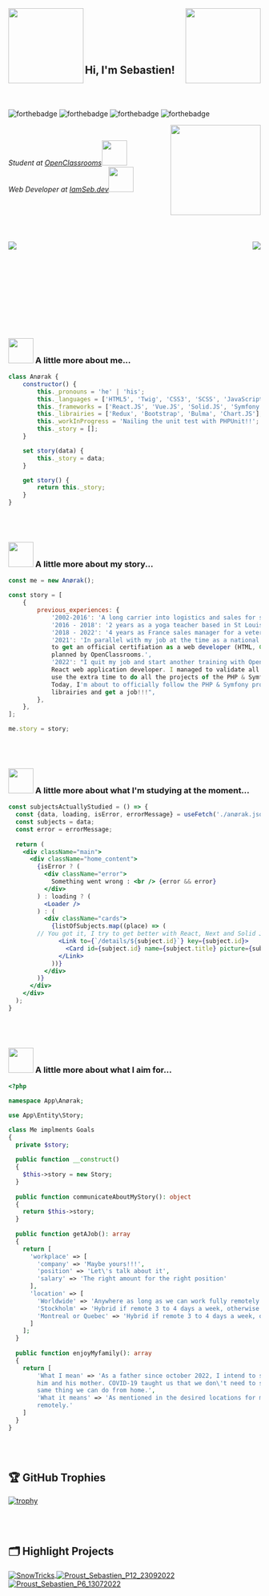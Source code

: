 <picture>
  <img align='right' src="https://streak-stats.demolab.com?user=Anoerak&theme=dark&mode=weekly" height="150"/>
</picture>
<img align='left' src="https://media.giphy.com/media/D2j3xOKq0O0qQ8BOVC/giphy.gif" width="150">

<br><br><br><br>

<h2>
  Hi,
  I'm Sebastien! 
</h2>

<br><br>

![forthebadge](https://forthebadge.com/images/badges/60-percent-of-the-time-works-every-time.svg)
![forthebadge](https://forthebadge.com/images/badges/built-with-grammas-recipe.svg)
![forthebadge](https://forthebadge.com/images/badges/uses-html.svg)
![forthebadge](https://forthebadge.com/images/badges/uses-css.svg)

<img align='right' src="https://media.giphy.com/media/8m4gPv1UFz1jmiCtKd/giphy.gif" width="180">


<br>


<p>
  <em>
    Student at <a href="https://openclassrooms.com/">OpenClassrooms</a><img src="https://media.giphy.com/media/XuBtcsV266vepmoEYG/giphy.gif" width="50">
    <br>
    Web Developer at <a href="https://iamseb.dev">IamSeb.dev</a><img src="https://media.giphy.com/media/iIGT8Y1rOYhBpdHh1C/giphy.gif" width="50">
  </em>
</p>


<br><br><br><br>


<picture>
  <img align='left' src="https://github-readme-stats.vercel.app/api?username=Anoerak&count_private=true&show_icons=true&theme=radical" />
</picture>
<picture>
  <img align='right' src="https://github-readme-stats.vercel.app/api/top-langs/?username=Anoerak&layout=compact&langs_count=8"/>
</picture>


<br><br><br><br><br><br><br><br><br><br>


### <img src="https://media.giphy.com/media/ln7z2eWriiQAllfVcn/giphy.gif" width="50"> A little more about me...  

````javascript
class Anørak {
	constructor() {
		this._pronouns = 'he' | 'his';
		this._languages = ['HTML5', 'Twig', 'CSS3', 'SCSS', 'JavaScript', 'PHP', 'MySQL'];
		this._frameworks = ['React.JS', 'Vue.JS', 'Solid.JS', 'Symfony'];
		this._librairies = ['Redux', 'Bootstrap', 'Bulma', 'Chart.JS'];
		this._workInProgress = 'Nailing the unit test with PHPUnit!!';
		this._story = [];
	}

	set story(data) {
		this._story = data;
	}

	get story() {
		return this._story;
	}
}
````


<br><br>


### <img src="https://media.giphy.com/media/ln7z2eWriiQAllfVcn/giphy.gif" width="50"> A little more about my story...

````javascript
const me = new Anørak();

const story = [
	{
		previous_experiences: {
			'2002-2016': 'A long carrier into logistics and sales for several french fret companies such as STG, STEF or MADRIAS.',
			'2016 - 2018': '2 years as a yoga teacher based in St Louis, MO, USA',
			'2018 - 2022': '4 years as France sales manager for a veterinarian laboratory',
			'2021': 'In parallel with my job at the time as a national sales manager, I started a program with OpenClassrooms in order 
			to get an official certifiation as a web developer (HTML, CSS, Node, MySQL, Vue). Done in 4 months instead of 6 as 
			planned by OpenClassrooms.',
			'2022': "I quit my job and start another training with OpenClassrooms in order to get a certification as an advanced JS & 
			React web application developer. I managed to validate all the projects in about 5 and 1/2 months instead of 12 and 
			use the extra time to do all the projects of the PHP & Symfony Web Developer program (a total different 12 months program). 
			Today, I'm about to officially follow the PHP & Symfony program and use the extra time to study others languages, frameworks, 
			librairies and get a job!!!",
		},
	},
];

me.story = story;
````


<br><br>


### <img src="https://media.giphy.com/media/eNAsjO55tPbgaor7ma/giphy.gif" width="50"> A little more about what I'm studying at the moment... 

````jsx
const subjectsActuallyStudied = () => {
  const {data, loading, isError, errorMessage} = useFetch('./anørak.json');
  const subjects = data;
  const error = errorMessage;
  
  return (
    <div className="main">
      <div className="home_content">
        {isError ? (
          <div className="error">
            Something went wrong : <br /> {error && error}
          </div>
        ) : loading ? (
          <Loader />
        ) : (
          <div className="cards">
            {listOfSubjects.map((place) => (
		// You got it, I try to get better with React, Next and Solid JS
              <Link to={`/details/${subject.id}`} key={subject.id}>
                <Card id={subject.id} name={subject.title} picture={subject.emote} />
              </Link>
            ))}
          </div>
        )}
      </div>
    </div>
  );
}
````


<br><br>


### <img src="https://media.giphy.com/media/JqDcpPX8vWahUny0pE/giphy.gif" width="50"> A little more about what I aim for...  

````php
<?php

namespace App\Anørak;

use App\Entity\Story;

class Me implments Goals
{
  private $story;
  
  public function __construct()
  {
    $this->story = new Story;
  }
  
  public function communicateAboutMyStory(): object
  {
    return $this->story;
  }
  
  public function getAJob(): array
  {
    return [
      'workplace' => [
        'company' => 'Maybe yours!!!',
        'position' => 'Let\'s talk about it',
        'salary' => 'The right amount for the right position'
      ],
	  'location' => [
	  	'Worldwide' => 'Anywhere as long as we can work fully remotely',
		'Stockholm' => 'Hybrid if remote 3 to 4 days a week, otherwise full remote',
		'Montreal or Quebec' => 'Hybrid if remote 3 to 4 days a week, otherwise full remote'
	  ]
    ];
  }
  
  public function enjoyMyfamily(): array
  {
  	return [
		'What I mean' => 'As a father since october 2022, I intend to see my son growing up and spend as much time as I can with 
		him and his mother. COVID-19 taught us that we don\'t need to spend hours commuting, gathering in offices to do the exact 
		same thing we can do from home.',
		'What it means' => 'As mentioned in the desired locations for my future job, I\'ll consider a position only if we can work 
		remotely.'
	]
  }
}
````


<br><br>


## 🏆 GitHub Trophies

[![trophy](https://github-profile-trophy.vercel.app/?username=Anoerak&theme=nord&column=7)](https://github.com/Anoerak/github-profile-trophy)


<br><br>


## 🗂️ Highlight Projects

<a href="https://github.com/Anoerak/SnowTricks">
  <img align="center" src="https://github-readme-stats.vercel.app/api/pin/?username=Anoerak&repo=SnowTricks&show_icons=true&line_height=27&title_color=6aa6f8&text_color=8a919a&icon_color=6aa6f8&bg_color=22272e" alt="SnowTricks" />
</a>

<a href="https://github.com/Anoerak/Proust_Sebastien_P12_23092022">
  <img align="center" src="https://github-readme-stats.vercel.app/api/pin/?username=Anoerak&repo=Proust_Sebastien_P12_23092022&show_icons=true&line_height=27&title_color=6aa6f8&text_color=8a919a&icon_color=6aa6f8&bg_color=22272e" alt="Proust_Sebastien_P12_23092022" />
</a>

<a href="https://github.com/Anoerak/Proust_Sebastien_P6_13072022">
  <img align="center" src="https://github-readme-stats.vercel.app/api/pin/?username=Anoerak&repo=Proust_Sebastien_P6_13072022&show_icons=true&line_height=27&title_color=6aa6f8&text_color=8a919a&icon_color=6aa6f8&bg_color=22272e" alt="Proust_Sebastien_P6_13072022" />
</a>
